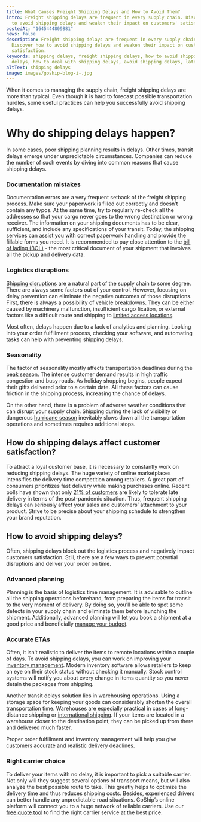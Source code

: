 ```yaml
---
title: What Causes Freight Shipping Delays and How to Avoid Them?
intro: Freight shipping delays are frequent in every supply chain. Discover how
  to avoid shipping delays and weaken their impact on customers' satisfaction.
postedAt: "1645444809881"
news: false
description: Freight shipping delays are frequent in every supply chain.
  Discover how to avoid shipping delays and weaken their impact on customers'
  satisfaction.
keywords: shipping delays, freight shipping delays, how to avoid shipping
  delays, how to deal with shipping delays, avoid shipping delays, late delivery
altText: shipping delays
image: images/goship-blog-i-.jpg
---
```



When it comes to managing the supply chain, freight shipping delays are more than typical. Even though it is hard to forecast possible transportation hurdles, some useful practices can help you successfully avoid shipping delays.

# Why do shipping delays happen?



In some cases, poor shipping planning results in delays. Other times, transit delays emerge under unpredictable circumstances. Companies can reduce the number of such events by diving into common reasons that cause shipping delays.

### Documentation mistakes



Documentation errors are a very frequent setback of the freight shipping process. Make sure your paperwork is filled out correctly and doesn’t contain any typos. At the same time, try to regularly re-check all the addresses so that your cargo never goes to the wrong destination or wrong receiver. The information on your shipping documents has to be clear, sufficient, and include any specifications of your transit. Today, the shipping services can assist you with correct paperwork handling and provide the fillable forms you need. It is recommended to pay close attention to the [bill of lading (BOL)](https://www.goship.com/posts/how-to-complete-a-bol-bill-of-lading-form) - the most critical document of your shipment that involves all the pickup and delivery data.

### Logistics disruptions



[Shipping disruptions](https://www.goship.com/posts/how-to-deal-with-supply-chain-disruptions) are a natural part of the supply chain to some degree. There are always some factors out of your control. However, focusing on delay prevention can eliminate the negative outcomes of those disruptions. First, there is always a possibility of vehicle breakdowns. They can be either caused by machinery malfunction, insufficient cargo fixation, or external factors like a difficult route and shipping to [limited access locations](https://www.goship.com/posts/limited-access-shipping-location). 



Most often, delays happen due to a lack of analytics and planning. Looking into your order fulfillment process, checking your software, and automating tasks can help with preventing shipping delays.

### Seasonality



The factor of seasonality mostly affects transportation deadlines during the [peak season](https://www.goship.com/posts/preparing-your-small-business-for-peak-shipping-season). The intense customer demand results in high traffic congestion and busy roads. As holiday shopping begins, people expect their gifts delivered prior to a certain date. All these factors can cause friction in the shipping process, increasing the chance of delays. 



On the other hand, there is a problem of adverse weather conditions that can disrupt your supply chain. Shipping during the lack of visibility or dangerous [hurricane season](https://www.goship.com/posts/preparing-for-hurricane-season) inevitably slows down all the transportation operations and sometimes requires additional stops.



## How do shipping delays affect customer satisfaction?

To attract a loyal customer base, it is necessary to constantly work on reducing shipping delays. The huge variety of online marketplaces intensifies the delivery time competition among retailers. A great part of consumers prioritizes fast delivery while making purchases online. Recent polls have shown that only [21% of customers](https://hbr.org/2021/05/how-e-commerce-fits-into-retails-post-pandemic-future) are likely to tolerate late delivery in terms of the post-pandemic situation. Thus, frequent shipping delays can seriously affect your sales and customers’ attachment to your product. Strive to be precise about your shipping schedule to strengthen your brand reputation.

## How to avoid shipping delays?



Often, shipping delays block out the logistics process and negatively impact customers satisfaction. Still, there are a few ways to prevent potential disruptions and deliver your order on time.

### Advanced planning

Planning is the basis of logistics time management. It is advisable to outline all the shipping operations beforehand, from preparing the items for transit to the very moment of delivery. By doing so, you’ll be able to spot some defects in your supply chain and eliminate them before launching the shipment. Additionally, advanced planning will let you book a shipment at a good price and beneficially [manage your budget](https://www.goship.com/posts/3-tips-for-transportation-budgeting-in-2021).



### Accurate ETAs 

Often, it isn’t realistic to deliver the items to remote locations within a couple of days. To avoid shipping delays, you can work on improving your [inventory management](https://www.goship.com/posts/attain-better-inventory-accuracy-to-improve-order-fulfillment). Modern inventory software allows retailers to keep an eye on their stock status without checking it manually. Stock control systems will notify you about every change in items quantity so you never detain the packages from shipping.



Another transit delays solution lies in warehousing operations. Using a storage space for keeping your goods can considerably shorten the overall transportation time. Warehouses are especially practical in cases of long-distance shipping or [international shipping](https://www.goship.com/posts/how-to-effectively-ship-cross-border-in-2022). If your items are located in a warehouse closer to the destination point, they can be picked up from there and delivered much faster.



Proper order fulfillment and inventory management will help you give customers accurate and realistic delivery deadlines. 

### Right carrier choice

To deliver your items with no delay, it is important to pick a suitable carrier. Not only will they suggest several options of transport means, but will also analyze the best possible route to take. This greatly helps to optimize the delivery time and thus reduces shipping costs. Besides, experienced drivers can better handle any unpredictable road situations. GoShip’s online platform will connect you to a huge network of reliable carriers. Use our [free quote tool](https://www.goship.com/) to find the right carrier service at the best price.